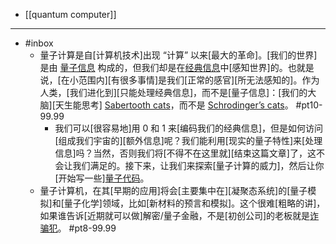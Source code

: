 - [[quantum computer]]
- ---
- #inbox
    - 量子计算是自[计算机技术]出现 “计算” 以来[最大的革命]。[我们的世界]是由 [量子信息](https://en.wikipedia.org/wiki/Quantum_information) 构成的，但我们却是在[经典信息](https://www.quantiki.org/wiki/classical-information)中[感知世界]的。也就是说，[在小范围内][有很多事情]是我们[正常的感官][所无法感知的]。作为人类，[我们进化到][只能处理经典信息]，而不是[量子信息]：[我们的大脑][天生能思考] [Sabertooth cats](https://en.wikipedia.org/wiki/Saber-toothed_cat)，而不是 [Schrodinger’s cats](https://en.wikipedia.org/wiki/Schr%C3%B6dinger%27s_cat)。 #pt10-99.99
        - 我们可以[很容易地]用 0 和 1 来[编码我们的经典信息]，但是如何访问[组成我们宇宙的][额外信息]呢？我们能利用[现实的量子特性]来[处理信息]吗？当然，否则我们将[不得不在这里就][结束这篇文章]了，这不会让我们满足的。接下来，让我们来探索[量子计算的威力]，然后让你[开始写一些][量子代码](https://www.yuque.com/lucky/blog/rxbnte)。
    - 量子计算机，在其[早期的应用]将会[主要集中在][凝聚态系统]的[量子模拟]和[量子化学]领域，比如[新材料的预言和模拟]。这个很难[粗略的讲]，如果谁告诉[近期就可以做]解密/量子金融，不是[初创公司]的老板就是[诈骗犯](https://www.zhihu.com/question/458402313/answer/1875575487)。 #pt8-99.99
